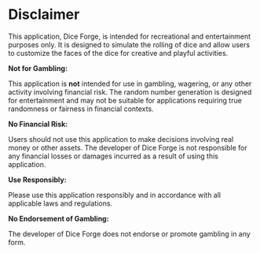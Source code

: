 # Disclaimer

This application, Dice Forge, is intended for recreational and entertainment purposes only. It is designed to simulate the rolling of dice and allow users to customize the faces of the dice for creative and playful activities.

**Not for Gambling:**

This application is **not** intended for use in gambling, wagering, or any other activity involving financial risk. The random number generation is designed for entertainment and may not be suitable for applications requiring true randomness or fairness in financial contexts.

**No Financial Risk:**

Users should not use this application to make decisions involving real money or other assets. The developer of Dice Forge is not responsible for any financial losses or damages incurred as a result of using this application.

**Use Responsibly:**

Please use this application responsibly and in accordance with all applicable laws and regulations.

**No Endorsement of Gambling:**

The developer of Dice Forge does not endorse or promote gambling in any form.

